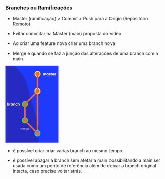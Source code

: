 ### Branches ou Ramificações 

- Master (ramificação) > Commit > Push para a Origin (Repositório Remoto)

- Evitar commitar na Master (main) proposta do video

- Ao criar uma feature nova criar uma branch nova 

- Merge é quando se faz a junção das alterações de uma branch com a main.

![Exemplificação](image.png)

- é possível criar criar varias branch ao mesmo tempo

- é possível apagar a branch sem afetar a main possibilitando a main ser usada como um ponto de referência 
    além de deixar a branch original intacta, caso precise voltar atrás.





